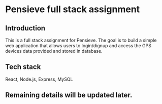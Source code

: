 # Pensieve full stack assignment

## Introduction

This is a full stack assignment for Pensieve. The goal is to build a simple web application that allows users to login/dignup and access the GPS devices data provided and stored in database.

## Tech stack
React, Node.js, Express, MySQL

## Remaining details will be updated later.